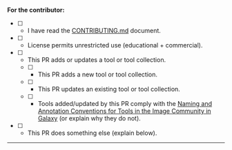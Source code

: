 **For the contributor:**
* [ ] - I have read the [CONTRIBUTING.md](https://github.com/BMCV/galaxy-image-analysis/blob/master/CONTRIBUTING.md) document.
* [ ] - License permits unrestricted use (educational + commercial).
* [ ] - This PR adds or updates a tool or tool collection.
  * [ ] - This PR adds a new tool or tool collection.
  * [ ] - This PR updates an existing tool or tool collection.
  * [ ] - Tools added/updated by this PR comply with the [Naming and Annotation Conventions for Tools in the Image Community in Galaxy](https://github.com/elixir-europe/biohackathon-projects-2023/blob/main/16/conventions.md) (or explain why they do not).
* [ ] - This PR does something else (explain below).

---

<!-- Please describe your PR here -->
